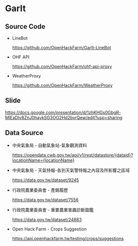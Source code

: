 # GarIt

Source Code
---
- LineBot

  https://github.com/OpenHackFarm/GarIt-LineBot
  
- OHF API

  https://github.com/OpenHackFarm/ohf-api-proxy
  
- WeatherProxy

  https://github.com/OpenHackFarm/WeatherProxy

Slide
---

https://docs.google.com/presentation/d/1zhKHGs0GbgR-MlEaDlv8ZnJ0haykSG3OO2Hd2bvrQew/edit?usp=sharing

Data Source
---
- 中央氣象局 - 自動氣象站-氣象觀測資料

  https://opendata.cwb.gov.tw/api/v1/rest/datastore/{dataid}?locationName={locationName}

- 中央氣象局 - 天氣特報-各別天氣警特報之內容及所影響之區域

  https://data.gov.tw/dataset/9245

- 行政院農業委員會 - 產銷履歷

  https://data.gov.tw/dataset/7556
  
- 行政院農業委員會 - 重要農業害蟲診斷圖鑑

  https://data.gov.tw/dataset/24883

- Open Hack Farm - Crops Suggestion

  https://api.openhackfarm.tw/testing/crops/suggestions
